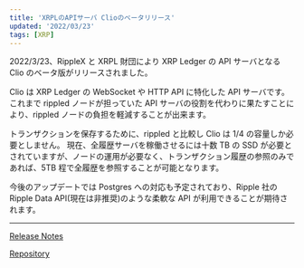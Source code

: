 ```yaml
---
title: 'XRPLのAPIサーバ Clioのベータリリース'
updated: '2022/03/23'
tags: [XRP]
---
```


2022/3/23、RippleX と XRPL 財団により XRP Ledger の API サーバとなる Clio のベータ版がリリースされました。

Clio は XRP Ledger の WebSocket や HTTP API に特化した API サーバです。これまで rippled ノードが担っていた API サーバの役割を代わりに果たすことにより、rippled ノードの負担を軽減することが出来ます。

トランザクションを保存するために、rippled と比較し Clio は 1/4 の容量しか必要としません。
現在、全履歴サーバを稼働させるには十数 TB の SSD が必要とされていますが、ノードの運用が必要なく、トランザクション履歴の参照のみであれば、5TB 程で全履歴を参照することが可能となります。

今後のアップデートでは Postgres への対応も予定されており、Ripple 社の Ripple Data API(現在は非推奨)のような柔軟な API が利用できることが期待されます。

---

[Release Notes](https://xrpl.org/blog/2022/introducing-clio.html)

[Repository](https://github.com/XRPLF/clio)

